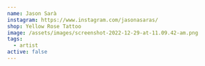 ```yaml
---
name: Jason Sarà
instagram: https://www.instagram.com/jasonasaras/
shop: Yellow Rose Tattoo
image: /assets/images/screenshot-2022-12-29-at-11.09.42-am.png
tags:
  - artist
active: false
---
```

